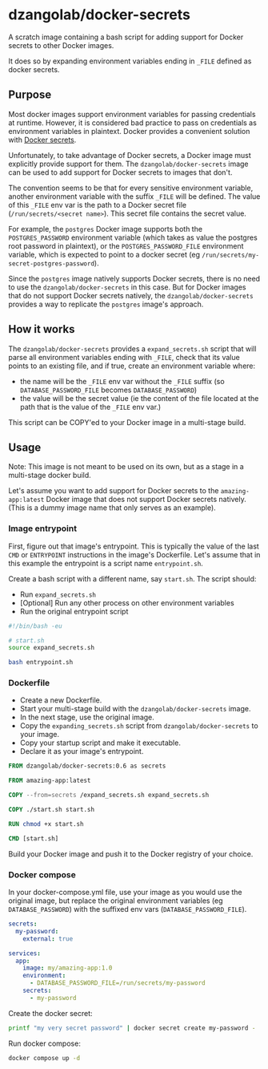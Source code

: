 # dzangolab/docker-secrets

A scratch image containing a bash script for adding support for Docker secrets to other Docker images. 

It does so by expanding environment variables ending in `_FILE` defined as docker secrets.

## Purpose

Most docker images support environment variables for passing credentials at runtime. However, it is considered bad practice to pass on credentials as environment variables in plaintext. Docker provides a convenient solution with [Docker secrets](https://docs.docker.com/compose/how-tos/use-secrets/). 

Unfortunately, to take advantage of Docker secrets, a Docker image must explicitly provide support for them. The `dzangolab/docker-secrets` image can be used to add support for Docker secrets to images that don't.

The convention seems to be that for every sensitive environment variable, another environment variable with the suffix `_FILE` will be defined. The value of this `_FILE` env var is the path to a Docker secret file (`/run/secrets/<secret name>`). This secret file contains the secret value.

For example, the `postgres` Docker image supports both the `POSTGRES_PASSWORD` environment variable (which takes as value the postgres root password in plaintext), or the `POSTGRES_PASSWORD_FILE` environment variable, which is expected to point to a docker secret (eg `/run/secrets/my-secret-postgres-password`). 

Since the `postgres` image natively supports Docker secrets, there is no need to use the `dzangolab/docker-secrets` in this case. But for Docker images that do not support Docker secrets natively, the `dzangolab/docker-secrets` provides a way to replicate the `postgres` image's approach.

## How it works

The `dzangolab/docker-secrets` provides a `expand_secrets.sh` script that will parse all environment variables ending with `_FILE`, check that its value points to an existing file, and if true, create an environment variable where:

* the name will be the `_FILE` env var without the `_FILE` suffix (so `DATABASE_PASSWORD_FILE` becomes `DATABASE_PASSWORD`)
* the value will be the secret value (ie the content of the file located at the path that is the value of the `_FILE` env var.)

This script can be COPY'ed to your Docker image in a multi-stage build.

## Usage

Note: This image is not meant to be used on its own, but as a stage in a multi-stage docker build.

Let's assume you want to add support for Docker secrets to the `amazing-app:latest` Docker image that does not support Docker secrets natively. (This is a dummy image name that only serves as an example).

### Image entrypoint

First, figure out that image's entrypoint. This is typically the value of the last `CMD` or `ENTRYPOINT` instructions in the image's Dockerfile. Let's assume that in this example the entrypoint is a script name `entrypoint.sh`.

Create a bash script with a different name, say `start.sh`. The script should:

* Run `expand_secrets.sh`
* [Optional] Run any other process on other environment variables 
* Run the original entrypoint script

```bash
#!/bin/bash -eu

# start.sh
source expand_secrets.sh

bash entrypoint.sh
```

### Dockerfile

* Create a new Dockerfile.
* Start your multi-stage build with the `dzangolab/docker-secrets` image.
* In the next stage, use the original image.
* Copy the `expanding_secrets.sh` script from `dzangolab/docker-secrets` to your image.
* Copy your startup script and make it executable.
* Declare it as your image's entrypoint.

```Dockerfile
FROM dzangolab/docker-secrets:0.6 as secrets

FROM amazing-app:latest 

COPY --from=secrets /expand_secrets.sh expand_secrets.sh

COPY ./start.sh start.sh

RUN chmod +x start.sh

CMD [start.sh]
```

Build your Docker image and push it to the Docker registry of your choice.

### Docker compose

In your docker-compose.yml file, use your image as you would use the original image, but replace the original environment variables (eg `DATABASE_PASSWORD`) with the suffixed env vars (`DATABASE_PASSWORD_FILE`).

```yaml
secrets:
  my-password:
    external: true

services:
  app:
    image: my/amazing-app:1.0
    environment:
      - DATABASE_PASSWORD_FILE=/run/secrets/my-password
    secrets:
      - my-password
```

Create the docker secret:

```bash
printf "my very secret password" | docker secret create my-password -
```

Run docker compose:

```bash
docker compose up -d
```
